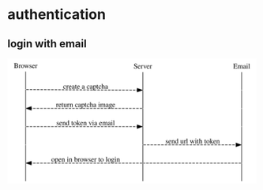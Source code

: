 # authentication

## login with email

![alt text](./authentication/login_with_email.svg "login with email")
